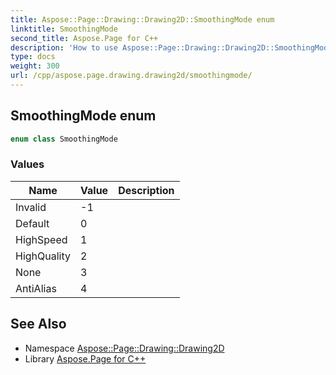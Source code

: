 ```yaml
---
title: Aspose::Page::Drawing::Drawing2D::SmoothingMode enum
linktitle: SmoothingMode
second_title: Aspose.Page for C++
description: 'How to use Aspose::Page::Drawing::Drawing2D::SmoothingMode enum in C++.'
type: docs
weight: 300
url: /cpp/aspose.page.drawing.drawing2d/smoothingmode/
---
```

## SmoothingMode enum




```cpp
enum class SmoothingMode
```

### Values

| Name | Value | Description |
| --- | --- | --- |
| Invalid | -1 |  |
| Default | 0 |  |
| HighSpeed | 1 |  |
| HighQuality | 2 |  |
| None | 3 |  |
| AntiAlias | 4 |  |

## See Also

* Namespace [Aspose::Page::Drawing::Drawing2D](../)
* Library [Aspose.Page for C++](../../)

